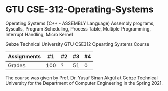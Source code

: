 # GTU CSE-312-Operating-Systems
Operating Systems (C++ - ASSEMBLY Language) Assembly programs, Syscalls, Program Scheduling, Process Table, Multiple Programming, Interrupt Handling, Micro Kernel

Gebze Technical University
GTU CSE312 Opearting Systems Course


|Assignments |#1 | #2| #3 | #4 |
|--- | --- | --- | --- | --- |
|Grades | 100 | ? | 51 | 0 | 


The course was given by Prof. Dr. Yusuf Sinan Akgül at Gebze Technical University for the Department of Computer Engineering in the Spring 2021.
